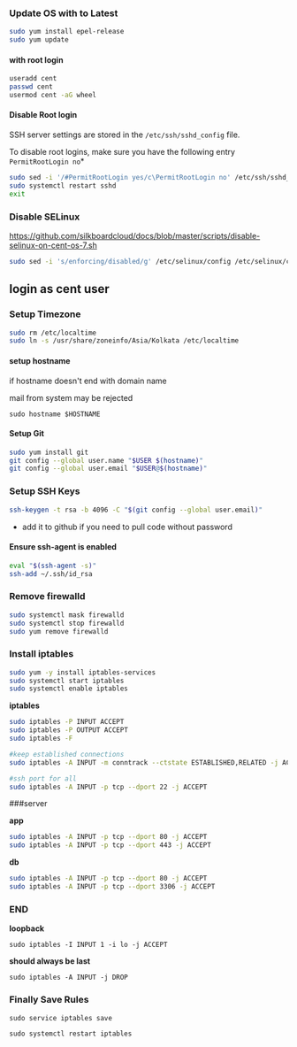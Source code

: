 ### Update OS with to Latest

```sh
sudo yum install epel-release 
sudo yum update
```

#### with root login

```sh
useradd cent
passwd cent
usermod cent -aG wheel 
```

#### Disable Root login

SSH server settings are stored in the `/etc/ssh/sshd_config` file.

To disable root logins, make sure you have the following entry `PermitRootLogin no`*

```sh
sudo sed -i '/#PermitRootLogin yes/c\PermitRootLogin no' /etc/ssh/sshd_config
sudo systemctl restart sshd
exit
```

### Disable SELinux
https://github.com/silkboardcloud/docs/blob/master/scripts/disable-selinux-on-cent-os-7.sh

```sh
sudo sed -i 's/enforcing/disabled/g' /etc/selinux/config /etc/selinux/config
```

## login as **cent** user

### Setup Timezone

```sh
sudo rm /etc/localtime
sudo ln -s /usr/share/zoneinfo/Asia/Kolkata /etc/localtime
```

#### setup hostname 

if hostname doesn't end with domain name

mail from system may be rejected

`sudo hostname $HOSTNAME`

#### Setup Git

```sh
sudo yum install git
git config --global user.name "$USER $(hostname)"
git config --global user.email "$USER@$(hostname)"
```

### Setup SSH Keys

```sh
ssh-keygen -t rsa -b 4096 -C "$(git config --global user.email)"
```
 
 - add it to github if you need to pull code without password

#### Ensure ssh-agent is enabled

```sh
eval "$(ssh-agent -s)"
ssh-add ~/.ssh/id_rsa
```

### Remove firewalld

```sh
sudo systemctl mask firewalld
sudo systemctl stop firewalld
sudo yum remove firewalld
```

### Install iptables

```sh
sudo yum -y install iptables-services
sudo systemctl start iptables
sudo systemctl enable iptables
```

**iptables**

```sh
sudo iptables -P INPUT ACCEPT
sudo iptables -P OUTPUT ACCEPT
sudo iptables -F
```

```sh
#keep established connections
sudo iptables -A INPUT -m conntrack --ctstate ESTABLISHED,RELATED -j ACCEPT

#ssh port for all
sudo iptables -A INPUT -p tcp --dport 22 -j ACCEPT
```

###server

**app**

```sh
sudo iptables -A INPUT -p tcp --dport 80 -j ACCEPT
sudo iptables -A INPUT -p tcp --dport 443 -j ACCEPT
```

**db**

```sh
sudo iptables -A INPUT -p tcp --dport 80 -j ACCEPT
sudo iptables -A INPUT -p tcp --dport 3306 -j ACCEPT
```

### END

**loopback**

`sudo iptables -I INPUT 1 -i lo -j ACCEPT`

**should always be last**

`sudo iptables -A INPUT -j DROP`

### Finally Save Rules

`sudo service iptables save`

`sudo systemctl restart iptables`

 
 
 
 
